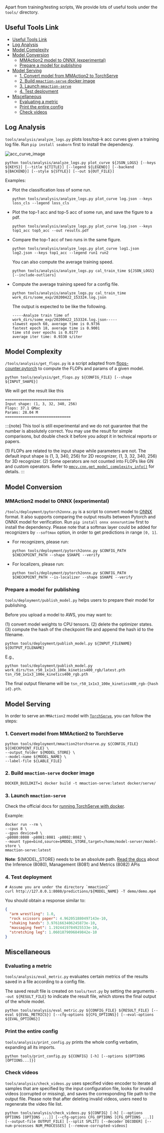 Apart from training/testing scripts, We provide lots of useful tools under the `tools/` directory.

## Useful Tools Link

<!-- TOC -->

- [Useful Tools Link](#useful-tools-link)
- [Log Analysis](#log-analysis)
- [Model Complexity](#model-complexity)
- [Model Conversion](#model-conversion)
  - [MMAction2 model to ONNX (experimental)](#mmaction2-model-to-onnx-experimental)
  - [Prepare a model for publishing](#prepare-a-model-for-publishing)
- [Model Serving](#model-serving)
  - [1. Convert model from MMAction2 to TorchServe](#1-convert-model-from-mmaction2-to-torchserve)
  - [2. Build `mmaction-serve` docker image](#2-build-mmaction-serve-docker-image)
  - [3. Launch `mmaction-serve`](#3-launch-mmaction-serve)
  - [4. Test deployment](#4-test-deployment)
- [Miscellaneous](#miscellaneous)
  - [Evaluating a metric](#evaluating-a-metric)
  - [Print the entire config](#print-the-entire-config)
  - [Check videos](#check-videos)

<!-- TOC -->

## Log Analysis

`tools/analysis/analyze_logs.py` plots loss/top-k acc curves given a training log file. Run `pip install seaborn` first to install the dependency.

![acc_curve_image](https://github.com/open-mmlab/mmaction2/raw/master/resources/acc_curve.png)

```shell
python tools/analysis/analyze_logs.py plot_curve ${JSON_LOGS} [--keys ${KEYS}] [--title ${TITLE}] [--legend ${LEGEND}] [--backend ${BACKEND}] [--style ${STYLE}] [--out ${OUT_FILE}]
```

Examples:

- Plot the classification loss of some run.

    ```shell
    python tools/analysis/analyze_logs.py plot_curve log.json --keys loss_cls --legend loss_cls
    ```

- Plot the top-1 acc and top-5 acc of some run, and save the figure to a pdf.

    ```shell
    python tools/analysis/analyze_logs.py plot_curve log.json --keys top1_acc top5_acc --out results.pdf
    ```

- Compare the top-1 acc of two runs in the same figure.

    ```shell
    python tools/analysis/analyze_logs.py plot_curve log1.json log2.json --keys top1_acc --legend run1 run2
    ```

    You can also compute the average training speed.

    ```shell
    python tools/analysis/analyze_logs.py cal_train_time ${JSON_LOGS} [--include-outliers]
    ```

- Compute the average training speed for a config file.

    ```shell
    python tools/analysis/analyze_logs.py cal_train_time work_dirs/some_exp/20200422_153324.log.json
    ```

    The output is expected to be like the following.

    ```text
    -----Analyze train time of work_dirs/some_exp/20200422_153324.log.json-----
    slowest epoch 60, average time is 0.9736
    fastest epoch 18, average time is 0.9001
    time std over epochs is 0.0177
    average iter time: 0.9330 s/iter
    ```

## Model Complexity

`/tools/analysis/get_flops.py` is a script adapted from [flops-counter.pytorch](https://github.com/sovrasov/flops-counter.pytorch) to compute the FLOPs and params of a given model.

```shell
python tools/analysis/get_flops.py ${CONFIG_FILE} [--shape ${INPUT_SHAPE}]
```

We will get the result like this

```text
==============================
Input shape: (1, 3, 32, 340, 256)
Flops: 37.1 GMac
Params: 28.04 M
==============================
```

:::{note}
This tool is still experimental and we do not guarantee that the number is absolutely correct.
You may use the result for simple comparisons, but double check it before you adopt it in technical reports or papers.

(1) FLOPs are related to the input shape while parameters are not. The default input shape is (1, 3, 340, 256) for 2D recognizer, (1, 3, 32, 340, 256) for 3D recognizer.
(2) Some operators are not counted into FLOPs like GN and custom operators. Refer to [`mmcv.cnn.get_model_complexity_info()`](https://github.com/open-mmlab/mmcv/blob/master/mmcv/cnn/utils/flops_counter.py) for details.
:::

## Model Conversion

### MMAction2 model to ONNX (experimental)

`/tools/deployment/pytorch2onnx.py` is a script to convert model to [ONNX](https://github.com/onnx/onnx) format.
It also supports comparing the output results between Pytorch and ONNX model for verification.
Run `pip install onnx onnxruntime` first to install the dependency.
Please note that a softmax layer could be added for recognizers by `--softmax` option, in order to get predictions in range `[0, 1]`.

- For recognizers, please run:

    ```shell
    python tools/deployment/pytorch2onnx.py $CONFIG_PATH $CHECKPOINT_PATH --shape $SHAPE --verify
    ```

- For localizers, please run:

    ```shell
    python tools/deployment/pytorch2onnx.py $CONFIG_PATH $CHECKPOINT_PATH --is-localizer --shape $SHAPE --verify
    ```

### Prepare a model for publishing

`tools/deployment/publish_model.py` helps users to prepare their model for publishing.

Before you upload a model to AWS, you may want to:

(1) convert model weights to CPU tensors.
(2) delete the optimizer states.
(3) compute the hash of the checkpoint file and append the hash id to the filename.

```shell
python tools/deployment/publish_model.py ${INPUT_FILENAME} ${OUTPUT_FILENAME}
```

E.g.,

```shell
python tools/deployment/publish_model.py work_dirs/tsn_r50_1x1x3_100e_kinetics400_rgb/latest.pth tsn_r50_1x1x3_100e_kinetics400_rgb.pth
```

The final output filename will be `tsn_r50_1x1x3_100e_kinetics400_rgb-{hash id}.pth`.

## Model Serving

In order to serve an `MMAction2` model with [`TorchServe`](https://pytorch.org/serve/), you can follow the steps:

### 1. Convert model from MMAction2 to TorchServe

```shell
python tools/deployment/mmaction2torchserve.py ${CONFIG_FILE} ${CHECKPOINT_FILE} \
--output_folder ${MODEL_STORE} \
--model-name ${MODEL_NAME} \
--label-file ${LABLE_FILE}

```

### 2. Build `mmaction-serve` docker image

```shell
DOCKER_BUILDKIT=1 docker build -t mmaction-serve:latest docker/serve/
```

### 3. Launch `mmaction-serve`

Check the official docs for [running TorchServe with docker](https://github.com/pytorch/serve/blob/master/docker/README.md#running-torchserve-in-a-production-docker-environment).

Example:

```shell
docker run --rm \
--cpus 8 \
--gpus device=0 \
-p8080:8080 -p8081:8081 -p8082:8082 \
--mount type=bind,source=$MODEL_STORE,target=/home/model-server/model-store \
mmaction-serve:latest
```

**Note**: ${MODEL_STORE} needs to be an absolute path.
[Read the docs](https://github.com/pytorch/serve/blob/072f5d088cce9bb64b2a18af065886c9b01b317b/docs/rest_api.md) about the Inference (8080), Management (8081) and Metrics (8082) APis

### 4. Test deployment

```shell
# Assume you are under the directory `mmaction2`
curl http://127.0.0.1:8080/predictions/${MODEL_NAME} -T demo/demo.mp4
```

You should obtain a response similar to:

```json
{
  "arm wrestling": 1.0,
  "rock scissors paper": 4.962051880497143e-10,
  "shaking hands": 3.9761663406245873e-10,
  "massaging feet": 1.1924419784925533e-10,
  "stretching leg": 1.0601879096849842e-10
}
```

## Miscellaneous

### Evaluating a metric

`tools/analysis/eval_metric.py` evaluates certain metrics of the results saved in a file according to a config file.

The saved result file is created on `tools/test.py` by setting the arguments `--out ${RESULT_FILE}` to indicate the result file,
which stores the final output of the whole model.

```shell
python tools/analysis/eval_metric.py ${CONFIG_FILE} ${RESULT_FILE} [--eval ${EVAL_METRICS}] [--cfg-options ${CFG_OPTIONS}] [--eval-options ${EVAL_OPTIONS}]
```

### Print the entire config

`tools/analysis/print_config.py` prints the whole config verbatim, expanding all its imports.

```shell
python tools/print_config.py ${CONFIG} [-h] [--options ${OPTIONS [OPTIONS...]}]
```

### Check videos

`tools/analysis/check_videos.py` uses specified video encoder to iterate all samples that are specified by the input configuration file, looks for invalid videos (corrupted or missing), and saves the corresponding file path to the output file. Please note that after deleting invalid videos, users need to regenerate the video file list.

```shell
python tools/analysis/check_videos.py ${CONFIG} [-h] [--options OPTIONS [OPTIONS ...]] [--cfg-options CFG_OPTIONS [CFG_OPTIONS ...]] [--output-file OUTPUT_FILE] [--split SPLIT] [--decoder DECODER] [--num-processes NUM_PROCESSES] [--remove-corrupted-videos]
```
